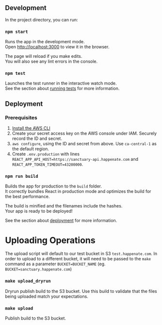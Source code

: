 ## Development

In the project directory, you can run:

### `npm start`

Runs the app in the development mode.<br />
Open [http://localhost:3000](http://localhost:3000) to view it in the browser.

The page will reload if you make edits.<br />
You will also see any lint errors in the console.

### `npm test`

Launches the test runner in the interactive watch mode.<br />
See the section about [running tests](https://facebook.github.io/create-react-app/docs/running-tests) for more information.

## Deployment

### Prerequisites

1. [Install the AWS CLI](https://docs.aws.amazon.com/cli/latest/userguide/install-cliv2.html)
2. Create your secret access key on the AWS console under IAM. Securely record the ID and secret.
3. `aws configure`, using the ID and secret from above. Use `ca-central-1` as the default region.
4. Create `.env.production` with lines `REACT_APP_API_HOST=https://sanctuary-api.happenate.com` and `REACT_APP_TOKEN_TIMEOUT=43200000`.

### `npm run build`

Builds the app for production to the `build` folder.<br />
It correctly bundles React in production mode and optimizes the build for the best performance.

The build is minified and the filenames include the hashes.<br />
Your app is ready to be deployed!

See the section about [deployment](https://facebook.github.io/create-react-app/docs/deployment) for more information.

# Uploading Operations

The upload script will default to our test bucket in S3 `test.happenate.com`.  In order to upload to a different bucket, it will need to be passed to the `make` command as a parameter `BUCKET=BUCKET_NAME` (eg. `BUCKET=sanctuary.happenate.com`)

### `make upload_dryrun`

Dryrun publish build to the S3 bucket.  Use this build to validate that the files being uploaded match your expectations.

### `make upload`

Publish build to the S3 bucket.
